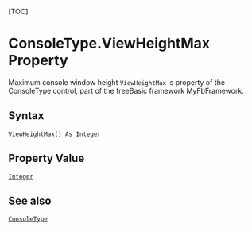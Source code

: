 [TOC]
# ConsoleType.ViewHeightMax Property
 Maximum console window height
`ViewHeightMax` is property of the ConsoleType control, part of the freeBasic framework MyFbFramework.
## Syntax
```freeBasic
ViewHeightMax() As Integer
```
## Property Value
[`Integer`]("https://www.freebasic.net/wiki/KeyPgInteger")
## See also
[`ConsoleType`](ConsoleType.md)
